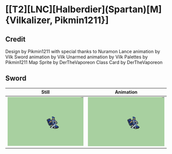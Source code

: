 # [\[T2\]\[LNC\]\[Halberdier\]\(Spartan\)\[M\]{Vilkalizer, Pikmin1211}]

## Credit

Design by Pikmin1211 with special thanks to Nuramon
Lance animation by Vilk
Sword animation by Vilk
Unarmed animation by Vilk
Palettes by Pikmin1211
Map Sprite by DerTheVaporeon
Class Card by DerTheVaporeon
	
## Sword

| Still | Animation |
| :---: | :-------: |
| ![Sword still](./Sword_000.png) | ![Sword animation](./Sword.gif) |
